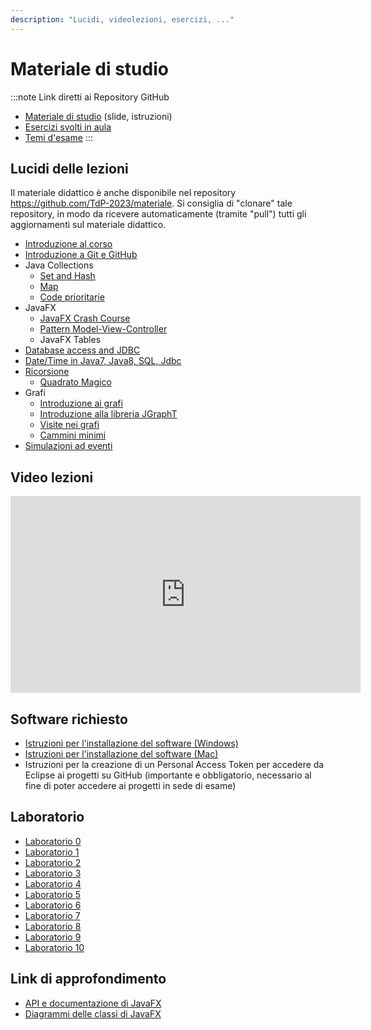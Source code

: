 ```yaml
---
description: "Lucidi, videolezioni, esercizi, ..."
---
```


# Materiale di studio

:::note Link diretti ai Repository GitHub
- [Materiale di studio](https://github.com/TdP-2023/materiale) (slide, istruzioni)
- [Esercizi svolti in aula](https://github.com/TdP-2023)
- [Temi d'esame](https://github.com/TdP-esami)
:::

## Lucidi delle lezioni

Il materiale didattico è anche disponibile nel repository https://github.com/TdP-2023/materiale. Si consiglia di "clonare" tale repository, in modo da ricevere automaticamente (tramite "pull") tutti gli aggiornamenti sul materiale didattico.

- [Introduzione al corso](https://tdp-2023.github.io/materiale/slide/01-01-introduzione_2023.pdf)
- [Introduzione a Git e GitHub](https://tdp-2023.github.io/materiale/slide/01-02-Git-quickintro.pdf)
- Java Collections
  - [Set and Hash](https://tdp-2023.github.io/materiale/slide/03-03-Sets%26Hash.pdf)
  - [Map](https://tdp-2023.github.io/materiale/slide/03-04-Map.pdf)
  - [Code prioritarie](https://github.com/TdP-2023/materiale/blob/master/slide/03-06-Queue.pdf)
- JavaFX
  - [JavaFX Crash Course](https://tdp-2023.github.io/materiale/slide/02-01-javafx-crashcourse.pdf)
  - [Pattern Model-View-Controller](https://tdp-2023.github.io/materiale/slide/02-02-javafx-mvc-pattern.pdf)
  - JavaFX Tables
- [Database access and JDBC](https://tdp-2023.github.io/materiale/blob/master/slide/04-01-jdbc-dao.pdf)
- [Date/Time in Java7, Java8, SQL, Jdbc](https://tdp-2023.github.io/materiale/slide/03-05-JavaDatesTimes.pdf)
- [Ricorsione](https://tdp-2023.github.io/materiale/slide/05-01-recursion.pdf)
  - [Quadrato Magico](https://tdp-2023.github.io/materiale/slide/05-02-magic_square.pdf)
- Grafi
  - [Introduzione ai grafi](https://tdp-2023.github.io/materiale/slide/06-01-intro-graphs.pdf)
  - [Introduzione alla libreria JGraphT](https://tdp-2023.github.io/materiale/slide/06-02-jGraphT-library.pdf)
  - [Visite nei grafi](https://tdp-2023.github.io/materiale/slide/06-03-graphs-visits.pdf)
  - [Cammini minimi](https://tdp-2023.github.io/materiale/slide/06-04-graphs-shortestpaths-cycles.pdf)
- [Simulazioni ad eventi](https://github.com/TdP-2023/materiale/blob/master/slide/07-01-simulation.pdf)


## Video lezioni

<iframe width="560" height="315" src="https://www.youtube-nocookie.com/embed/videoseries?list=PLqRTLlwsxDL9ClNsiXVXH3vpgcpBSWK7U" title="YouTube video player" frameBorder="0" allow="accelerometer; autoplay; clipboard-write; encrypted-media; gyroscope; picture-in-picture; web-share" allowFullsSreen></iframe>

## Software richiesto

- [Istruzioni per l'installazione del software (Windows)](https://tdp-2023.github.io/materiale/info/Istruzioni%20di%20installazione%20software%20(Win).pdf)
- [Istruzioni per l'installazione del software (Mac)](https://tdp-2023.github.io/materiale/info/Istruzioni%20di%20installazione%20software_MAC.pdf)
- Istruzioni per la creazione di un Personal Access Token per accedere da Eclipse ai progetti su GitHub
    (importante e obbligatorio, necessario al fine di poter accedere ai progetti in sede di esame)


## Laboratorio

- [Laboratorio 0](https://github.com/TdP-2023/Lab0)
- [Laboratorio 1](https://github.com/TdP-2023/Lab01)
- [Laboratorio 2](https://github.com/TdP-2023/Lab02)
- [Laboratorio 3](https://github.com/TdP-2023/Lab03)
- [Laboratorio 4](https://github.com/TdP-2023/Lab04)
- [Laboratorio 5](https://github.com/TdP-2023/Lab05)
- [Laboratorio 6](https://github.com/TdP-2023/Lab06)
- [Laboratorio 7](https://github.com/TdP-2023/Lab07)
- [Laboratorio 8](https://github.com/TdP-2023/Lab08)
- [Laboratorio 9](https://github.com/TdP-2023/Lab09)
- [Laboratorio 10](https://github.com/TdP-2023/Lab10)


## Link di approfondimento

- [API e documentazione di JavaFX](https://openjfx.io/)
- [Diagrammi delle classi di JavaFX](https://www.falkhausen.de/JavaFX-10/index.html)
